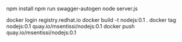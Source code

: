 npm install
npm run swagger-autogen
node server.js

docker login registry.redhat.io
docker build -t nodejs:0.1 .
docker tag nodejs:0.1 quay.io/msentissi/nodejs:0.1
docker push quay.io/msentissi/nodejs:0.1
